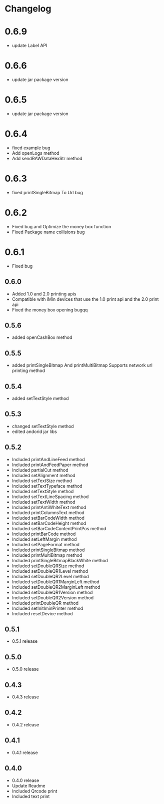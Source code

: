 # Changelog
# 0.6.9
 - update Label API
# 0.6.6
 - update jar package version
# 0.6.5
 - update jar package version
# 0.6.4
 - fixed  example bug
 - Add openLogs method
 - Add sendRAWDataHexStr method

# 0.6.3
 - fixed  printSingleBitmap To Url bug

# 0.6.2
 - Fixed  bug and Optimize the money box function
 - Fixed Package name collisions  bug

# 0.6.1
 - Fixed bug

## 0.6.0
- Added 1.0 and 2.0 printing apis
- Compatible with iMin devices that use the 1.0 print api and the 2.0 print api
- Fixed the money box opening bugqq

## 0.5.6
- added openCashBox method

## 0.5.5
- added printSingleBitmap And printMultiBitmap Supports network url printing  method

## 0.5.4
- added setTextStyle method

## 0.5.3
- changed setTextStyle method
- edited  andorid jar libs

## 0.5.2

- Included printAndLineFeed method
- Included printAndFeedPaper method
- Included partialCut method
- Included setAlignment method
- Included setTextSize method
- Included setTextTypeface method
- Included setTextStyle method
- Included setTextLineSpacing method
- Included setTextWidth method
- Included printAntiWhiteText method
- Included printColumnsText method
- Included setBarCodeWidth method
- Included setBarCodeHeight method
- Included setBarCodeContentPrintPos method
- Included printBarCode method
- Included setLeftMargin method
- Included setPageFormat method
- Included printSingleBitmap method
- Included printMultiBitmap method
- Included printSingleBitmapBlackWhite method
- Included setDoubleQRSize method
- Included setDoubleQR1Level method
- Included setDoubleQR2Level method
- Included setDoubleQR1MarginLeft method
- Included setDoubleQR2MarginLeft method
- Included setDoubleQR1Version method
- Included setDoubleQR2Version method
- Included printDoubleQR method
- Included setInitIminPrinter method
- Included resetDevice method

## 0.5.1

- 0.5.1 release

## 0.5.0

- 0.5.0 release

## 0.4.3

- 0.4.3 release

## 0.4.2

- 0.4.2 release

## 0.4.1

- 0.4.1 release

## 0.4.0

- 0.4.0 release
- Update Readme
- Included Qrcode print
- Included text print
